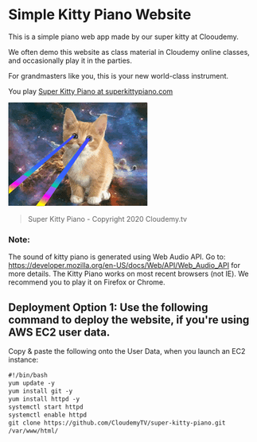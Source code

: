 # Simple Kitty Piano Website

This is a simple piano web app made by our super kitty at Clooudemy. 

We often demo this website as class material in Cloudemy online classes, and occasionally play it in the parties.

For grandmasters like you, this is your new world-class instrument. 

You play [Super Kitty Piano at superkittypiano.com](http://superkittypianocom)


![Super Kitty](/super-kitty.gif)

> Super Kitty Piano - Copyright 2020 Cloudemy.tv


### Note:
The sound of kitty piano is generated using Web Audio API.
Go to: https://developer.mozilla.org/en-US/docs/Web/API/Web_Audio_API for more details.
The Kitty Piano works on most recent browsers (not IE). We recommend you to play it on Firefox or Chrome.

## Deployment Option 1: Use the following command to deploy the website, if you're using AWS EC2 user data.
Copy & paste the following onto the User Data, when you launch an EC2 instance:

    #!/bin/bash
    yum update -y
    yum install git -y
    yum install httpd -y
    systemctl start httpd
    systemctl enable httpd
    git clone https://github.com/CloudemyTV/super-kitty-piano.git /var/www/html/
    
